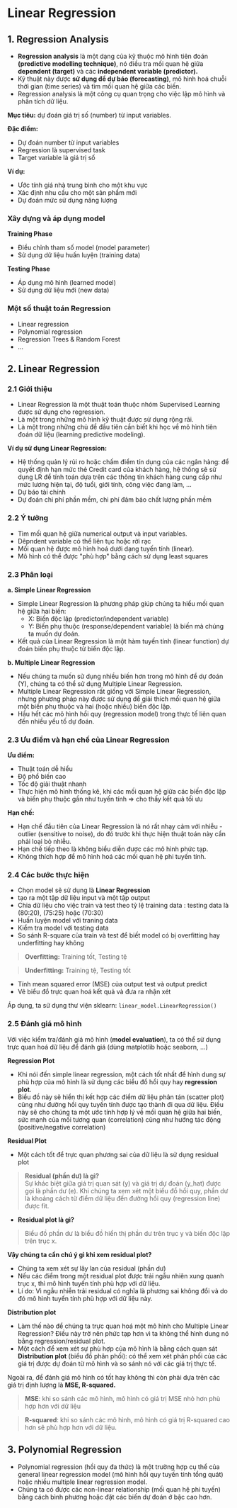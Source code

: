 # Linear Regression

## 1. Regression Analysis
+ **Regression analysis** là một dạng của kỹ thuộc mô hình tiên đoán **(predictive modelling technique)**, nó điều tra mối quan hệ giữa **dependent (target)** và các **independent variable (predictor).**
+ Kỹ thuật này được **sử dụng để dự báo (forecasting)**, mô hình hoá chuỗi thời gian (time series) và tìm mối quan hệ giữa các biến.
+ Regression analysis là một công cụ quan trọng cho việc lập mô hình và phân tích dữ liệu.

**Mục tiêu:** dự đoán giá trị số (number) từ input variables.

**Đặc điểm:**
+ Dự đoán number từ input variables
+ Regression là supervised task
+ Target variable là giá trị số

**Ví dụ:** 
+ Ước tính giá nhà trung bình cho một khu vực
+ Xác định nhu cầu cho một sản phẩm mới
+ Dự đoán mức sử dụng năng lượng

### Xây dựng và áp dụng model
**Training Phase**
+ Điều chỉnh tham số model (model parameter)
+ Sử dụng dữ liệu huấn luyện (training data)

**Testing Phase**
+ Áp dụng mô hình (learned model)
+ Sử dụng dữ liệu mới (new data)

### Một số thuật toán Regression
+ Linear regression
+ Polynomial regression
+ Regression Trees & Random Forest
+ ...

## 2. Linear Regression
### 2.1 Giới thiệu
+ Linear Regression là một thuật toán thuộc nhóm Supervised Learning được sử dụng cho regression.
+ Là một trong những mô hình kỹ thuật được sử dụng rộng rãi.
+ Là một trong những chủ đề đầu tiên cần biết khi học về mô hình tiên đoán dữ liệu (learning predictive modeling).

**Ví dụ sử dụng Linear Regression:**
+ Hệ thống quản lý rủi ro hoặc chấm điểm tín dụng của các ngân hàng: để quyết định hạn mức thẻ Credit card của khách hàng, hệ thống sẽ sử dụng LR để tính toán dựa trên các thông tin khách hàng cung cấp như mức lương hiện tại, độ tuổi, giới tính, công việc đang làm, ...
+ Dự báo tài chính
+ Dự đoán chi phí phần mềm, chi phí đảm bảo chất lượng phần mềm

### 2.2 Ý tưởng
+ Tìm mối quan hệ giữa numerical output và input variables.
+ Dêpndent variable có thể liên tục hoặc rời rạc
+ Mối quan hệ được mô hình hoá dưới dạng tuyến tính (linear).
+ Mô hình có thể được "phù hợp" bằng cách sử dụng least squares

### 2.3 Phân loại
**a. Simple Linear Regression**
+ Simple Linear Regression là phương pháp giúp chúng ta hiểu mối quan hệ giữa hai biến:
    + X: Biến độc lập (predictor/independent variable)
    + Y: Biến phụ thuộc (response/dependent variable) là biến mà chúng ta muốn dự đoán.
+ Kết quả của Linear Regression là một hàm tuyến tính (linear function) dự đoán biến phụ thuộc từ biến độc lập.

**b. Multiple Linear Regression**
+ Nếu chúng ta muốn sử dụng nhiều biến hơn trong mô hình để dự đoán (Y), chúng ta có thể sử dụng Multiple Linear Regression.
+ Multiple Linear Regression rất giống với Simple Linear Regression, nhưng phương pháp này được sử dụng để giải thích mối quan hệ giữa một biến phụ thuộc và hai (hoặc nhiều) biến độc lập.
+ Hầu hết các mô hình hồi quy (regression model) trong thực tế liên quan đến nhiều yếu tố dự đoán.

### 2.3 Ưu điểm và hạn chế của Linear Regression
**Ưu điểm:**
+ Thuật toán dễ hiểu
+ Độ phổ biến cao
+ Tốc độ giải thuật nhanh
+ Thực hiện mô hình thống kê, khi các mối quan hệ giữa các biến độc lập và biến phụ thuộc gần như tuyến tính => cho thấy kết quả tối ưu

**Hạn chế:**
+ Hạn chế đầu tiên của Linear Regression là nó rất nhạy cảm với nhiễu - outlier (sensitive to noise), do đó trước khi thực hiện thuật toán này cần phải loại bỏ nhiễu.
+ Hạn chế tiếp theo là không biểu diễn được các mô hình phức tạp.
+ Không thích hợp để mô hình hoá các mối quan hệ phi tuyến tính.

### 2.4 Các bước thực hiện
+ Chọn model sẽ sử dụng là **Linear Regression**
+ tạo ra một tập dữ liệu input và một tập output
+ Chia dữ liệu cho việc train và test theo tỷ lệ training data : testing data là (80:20), (75:25) hoặc (70:30)
+ Huấn luyện model với traning data
+ Kiểm tra model với testing data
+ So sánh R-square của train và test để biết model có bị overfitting hay underfitting hay không

> **Overfitting:** Training tốt, Testing tệ

> **Underfitting:** Training tệ, Testing tốt

+ Tính mean squared error (MSE) của output test và output predict
+ Vẽ biểu đồ trực quan hoá kết quả và đưa ra nhận xét

Áp dụng, ta sử dụng thư viện sklearn: `linear_model.LinearRegression()`

### 2.5 Đánh giá mô hình
Với việc kiểm tra/đánh giá mô hình (**model evaluation**), ta có thể sử dụng trực quan hoá dữ liệu để đánh giá (dùng matplotlib hoặc seaborn, ...)

**Regression Plot**
+ Khi nói đến simple linear regression, một cách tốt nhất để hình dung sự phù hợp của mô hình là sử dụng các biểu đồ hồi quy hay **regression plot**.
+ Biểu đồ này sẽ hiển thị kết hợp các điểm dữ liệu phân tán (scatter plot) cũng như đường hồi quy tuyến tính được tạo thành đi qua dữ liệu. Điều này sẽ cho chúng ta một ước tính hợp lý về mối quan hệ giữa hai biến, sức mạnh của mối tương quan (correlation) cũng như hướng tác động (positive/negative correlation)

**Residual Plot**
+ Một cách tốt để trực quan phương sai của dữ liệu là sử dụng residual plot
> **Residual (phần dư) là gì?**  
> Sự khác biệt giữa giá trị quan sát (y) và giá trị dự đoán (y_hat) được gọi là phần dư (e). Khi chúng ta xem xét một biểu đồ hồi quy, phần dư là khoảng cách từ điểm dữ liệu đến đường hồi quy (regression line) được fit.
+ **Residual plot là gì?** 
> Biểu đồ phần dư là biểu đồ hiển thị phần dư trên trục y và biến độc lập trên trục x.

**Vậy chúng ta cần chú ý gì khi xem residual plot?**
+ Chúng ta xem xét sự lây lan của residual (phần dư)
+ Nếu các điểm trong một residual plot được trải ngẫu nhiên xung quanh trục x, thì mô hình tuyến tính phù hợp với dữ liệu.
+ Lí do: Vì ngẫu nhiễn trải residual có nghĩa là phương sai không đổi và do đó mô hình tuyến tính phù hợp với dữ liệu này.

**Distribution plot**
+ Làm thế nào để chúng ta trực quan hoá một mô hình cho Multiple Linear Regression? Điều này trở nên phức tạp hơn vì ta không thể hình dung nó bằng regression/residual plot.
+ Một cách để xem xét sự phù hợp của mô hình là bằng cách quan sát **Distribution plot** (biểu đồ phân phối): có thể xem xét phân phối của các giá trị được dự đoán từ mô hình và so sánh nó với các giá trị thực tế.

Ngoài ra, để đánh giá mô hình có tốt hay không thì còn phải dựa trên các giá trị định lượng là **MSE, R-squared.**

> **MSE**: khi so sánh các mô hình, mô hình có giá trị MSE nhỏ hơn phù hợp hơn với dữ liệu

> **R-squared**: khi so sánh các mô hình, mô hình có giá trị R-squared cao hơn sẽ phù hợp hơn với dữ liệu.

## 3. Polynomial Regression
+ Polynomial regression (hồi quy đa thức) là một trường hợp cụ thể của general linear regression model (mô hình hồi quy tuyến tính tổng quát) hoặc nhiều multiple linear regression model.
+ Chúng ta có được các non-linear relationship (mối quan hệ phi tuyến) bằng cách bình phương hoặc đặt các biến dự đoán ở bậc cao hơn.
